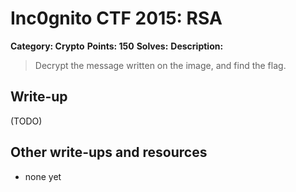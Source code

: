 # Inc0gnito CTF 2015: RSA

**Category: Crypto** 
**Points: 150** 
**Solves:** 
**Description:**

> Decrypt the message written on the image, and find the flag.


## Write-up

(TODO)

## Other write-ups and resources

* none yet
